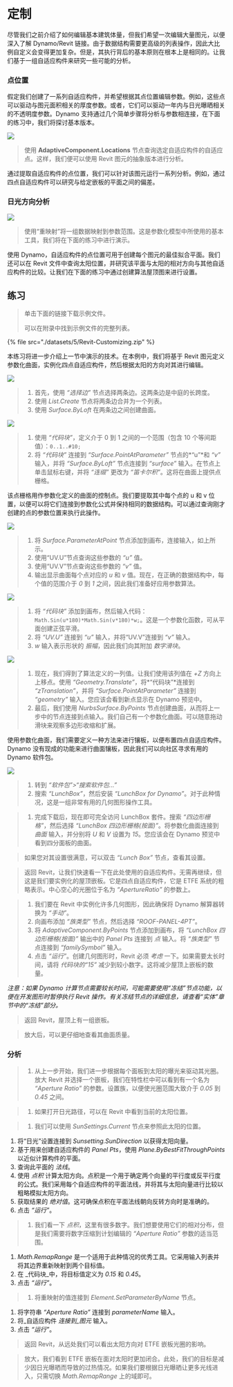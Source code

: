# 定制

尽管我们之前介绍了如何编辑基本建筑体量，但我们希望一次编辑大量图元，以便深入了解 Dynamo/Revit 链接。由于数据结构需要更高级的列表操作，因此大比例自定义会变得更加复杂。但是，其执行背后的基本原则在根本上是相同的。让我们基于一组自适应构件来研究一些可能的分析。

### 点位置

假定我们创建了一系列自适应构件，并希望根据其点位置编辑参数。例如，这些点可以驱动与图元面积相关的厚度参数。或者，它们可以驱动一年内与日光曝晒相关的不透明度参数。Dynamo 支持通过几个简单步骤将分析与参数相连接，在下面的练习中，我们将探讨基本版本。

![](<./images/5/customizing - point location.jpg>)

> 使用 **AdaptiveComponent.Locations** 节点查询选定自适应构件的自适应点。这样，我们便可以使用 Revit 图元的抽象版本进行分析。

通过提取自适应构件的点位置，我们可以针对该图元运行一系列分析。例如，通过四点自适应构件可以研究与给定嵌板的平面之间的偏差。

### 日光方向分析

![](<./images/5/customizing - solar orientation analysis.jpg>)

> 使用“重映射”将一组数据映射到参数范围。这是参数化模型中所使用的基本工具，我们将在下面的练习中进行演示。

使用 Dynamo，自适应构件的点位置可用于创建每个图元的最佳拟合平面。我们还可以在 Revit 文件中查询太阳位置，并研究该平面与太阳的相对方向与其他自适应构件的比较。让我们在下面的练习中通过创建算法屋顶图来进行设置。

## 练习

> 单击下面的链接下载示例文件。
>
> 可以在附录中找到示例文件的完整列表。

{% file src="./datasets/5/Revit-Customizing.zip" %}

本练习将进一步介绍上一节中演示的技术。在本例中，我们将基于 Revit 图元定义参数化曲面，实例化四点自适应构件，然后根据太阳的方向对其进行编辑。

![](<./images/5/customizing - exercise 01.jpg>)

> 1. 首先，使用 _“选择边”_ 节点选择两条边。这两条边是中庭的长跨度。
> 2. 使用 _List.Create_ 节点将两条边合并为一个列表。
> 3. 使用 _Surface.ByLoft_ 在两条边之间创建曲面。

![](<./images/5/customizing - exercise 02.jpg>)

> 1. 使用 _“代码块”_，定义介于 0 到 1 之间的一个范围（包含 10 个等间距值）：`0..1..#10;`
> 2. 将 _“代码块”_ 连接到 _“Surface.PointAtParameter”_ 节点的\*“u”\*和 _“v”_ 输入，并将 _“Surface.ByLoft”_ 节点连接到 _“surface”_ 输入。在节点上单击鼠标右键，并将 _“连缀”_ 更改为 _“笛卡尔积”_。这将在曲面上提供点栅格。

该点栅格用作参数化定义的曲面的控制点。我们要提取其中每个点的 u 和 v 位置，以便可以将它们连接到参数化公式并保持相同的数据结构。可以通过查询刚才创建的点的参数位置来执行此操作。

![](<./images/5/customizing - exercise 03.jpg>)

> 1. 将 _Surface.ParameterAtPoint_ 节点添加到画布，连接输入，如上所示。
> 2. 使用“UV.U”节点查询这些参数的 _“u”_ 值。
> 3. 使用“UV.V”节点查询这些参数的 _“v”_ 值。
> 4. 输出显示曲面每个点对应的 _u_ 和 _v_ 值。现在，在正确的数据结构中，每个值的范围介于 _0_ 到 _1_ 之间，因此我们准备好应用参数算法。

![](<./images/5/customizing - exercise 04.jpg>)

> 1. 将 _“代码块”_ 添加到画布，然后输入代码：`Math.Sin(u*180)*Math.Sin(v*180)*w;`。这是一个参数化函数，可从平面创建正弦平滑。
> 2. 将 _“UV.U”_ 连接到 _“u”_ 输入，并将“UV.V”连接到 _“v”_ 输入。
> 3. _w_ 输入表示形状的 _振幅_，因此我们向其附加 _数字滑块_。

![](<./images/5/customizing - exercise 05.jpg>)

> 1. 现在，我们得到了算法定义的一列值。让我们使用该列值在 _+Z_ 方向上上移点。使用 _“Geometry.Translate”_，将\*“代码块”\*连接到 _“zTranslation”_，并将 _“Surface.PointAtParameter”_ 连接到 _“geometry”_ 输入。您应该会看到新点显示在 Dynamo 预览中。
> 2. 最后，我们使用 _NurbsSurface.ByPoints_ 节点创建曲面，从而将上一步中的节点连接到点输入。我们自己有一个参数化曲面。可以随意拖动滑块来观察多边形收缩和扩展。

使用参数化曲面，我们需要定义一种方法来进行镶板，以便布置四点自适应构件。Dynamo 没有现成的功能来进行曲面镶板，因此我们可以向社区寻求有用的 Dynamo 软件包。

![](<./images/5/customizing - exercise 06.jpg>)

> 1. 转到 _“软件包”>“搜索软件包...”_
> 2. 搜索 _“LunchBox”_，然后安装 _“LunchBox for Dynamo”_。对于此种情况，这是一组非常有用的几何图形操作工具。

> 1. 完成下载后，现在即可完全访问 LunchBox 套件。搜索 _“四边形栅格”_，然后选择 _“LunchBox 四边形栅格(按面)”_。将参数化曲面连接到 _曲面_ 输入，并分别将 _U_ 和 _V_ 设置为 _15_。您应该会在 Dynamo 预览中看到四分面板的曲面。

> 如果您对其设置很满意，可以双击 _“Lunch Box”_ 节点，查看其设置。

> 返回 Revit，让我们快速看一下在此处使用的自适应构件。无需再继续，但这是我们要实例化的屋顶嵌板。它是四点自适应构件，它是 ETFE 系统的粗略表示。中心空心的光圈位于名为 _“ApertureRatio”_ 的参数上。

> 1. 我们要在 Revit 中实例化许多几何图形，因此确保将 Dynamo 解算器转换为 _“手动”_。
> 2. 向画布添加 _“族类型”_ 节点，然后选择 _“ROOF-PANEL-4PT”_。
> 3. 将 _AdaptiveComponent.ByPoints_ 节点添加到画布，将 _“LunchBox 四边形栅格(按面)”_ 输出中的 _Panel Pts_ 连接到 _点_ 输入。将 _“族类型”_ 节点连接到 _“familySymbol”_ 输入。
> 4. 点击 _“运行”_。创建几何图形时，Revit 必须 _考虑_ 一下。如果需要太长时间，请将 _代码块的“15”_ 减少到较小数字。这将减少屋顶上嵌板的数量。

_注意：如果 Dynamo 计算节点需要较长时间，可能需要使用“冻结”节点功能，以便在开发图形时暂停执行 Revit 操作。有关冻结节点的详细信息，请查看“实体”章节中的“冻结”部分。_

> 返回 Revit，屋顶上有一组嵌板。

> 放大后，可以更仔细地查看其曲面质量。

### 分析

> 1. 从上一步开始，我们进一步根据每个面板到太阳的曝光来驱动其光圈。放大 Revit 并选择一个嵌板，我们在特性栏中可以看到有一个名为 _“Aperture Ratio”_ 的参数。设置族，以便使光圈范围大致介于 _0.05_ 到 _0.45_ 之间。

> 1. 如果打开日光路径，可以在 Revit 中看到当前的太阳位置。

> 1. 我们可以使用 _SunSettings.Current_ 节点来参照此太阳的位置。

1. 将“日光”设置连接到 _Sunsetting.SunDirection_ 以获得太阳向量。
2. 基于用来创建自适应构件的 _Panel Pts_，使用 _Plane.ByBestFitThroughPoints_ 以近似计算构件的平面。
3. 查询此平面的 _法线_。
4. 使用 _点积_ 计算太阳方向。点积是一个用于确定两个向量的平行度或反平行度的公式。我们采用每个自适应构件的平面法线，并将其与太阳向量进行比较以粗略模拟太阳方向。
5. 获取结果的 _绝对值_。这可确保点积在平面法线朝向反转方向时是准确的。
6. 点击 _“运行”_。

> 1. 我们看一下 _点积_，这里有很多数字。我们想要使用它们的相对分布，但是我们需要将数字压缩到计划编辑的 _“Aperture Ratio”_ 参数的适当范围。

1. _Math.RemapRange_ 是一个适用于此种情况的优秀工具。它采用输入列表并将其边界重新映射到两个目标值。
2. 在 _代码块_中，将目标值定义为 _0.15_ 和 _0.45_。
3. 点击 _“运行”_。

> 1. 将重映射的值连接到 _Element.SetParameterByName_ 节点。

1. 将字符串 _“Aperture Ratio”_ 连接到 _parameterName_ 输入。
2. 将_自适应构件 _连接到_图元_ 输入。
3. 点击 _“运行”_。

> 返回 Revit，从远处我们可以看出太阳方向对 ETFE 嵌板光圈的影响。

> 放大，我们看到 ETFE 嵌板在面对太阳时更加闭合。此处，我们的目标是减少因日光曝晒而导致的过热情况。如果我们要根据日光曝晒让更多光线进入，只需切换 _Math.RemapRange_ 上的域即可。
